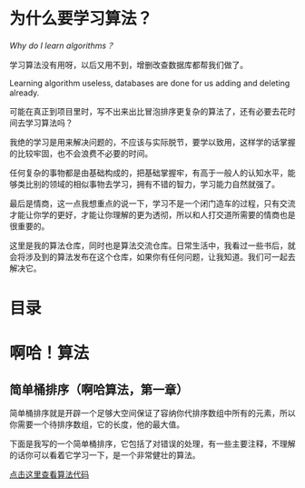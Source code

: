 # 为什么要学习算法？

*Why do I learn algorithms？*

学习算法没有用呀，以后又用不到，增删改查数据库都帮我们做了。

Learning algorithm useless, databases are done for us adding and deleting already.

可能在真正到项目里时，写不出来出比冒泡排序更复杂的算法了，还有必要去花时间去学习算法吗？

我绝的学习是用来解决问题的，不应该与实际脱节，要学以致用，这样学的话掌握的比较牢固，也不会浪费不必要的时间。

任何复杂的事物都是由基础构成的，把基础掌握牢，有高于一般人的认知水平，能够类比别的领域的相似事物去学习，拥有不错的智力，学习能力自然就强了。

最后是情商，这一点我想重点的说一下，学习不是一个闭门造车的过程，只有交流才能让你学的更好，才能让你理解的更为透彻，所以和人打交道所需要的情商也是很重要的。

这里是我的算法仓库，同时也是算法交流仓库。日常生活中，我看过一些书后，就会将涉及到的算法发布在这个仓库，如果你有任何问题，让我知道。我们可一起去解决它。


# **目录**

# 啊哈！算法

## 简单桶排序（啊哈算法，第一章）

简单桶排序就是开辟一个足够大空间保证了容纳你代排序数组中所有的元素，所以你需要一个待排序数组，它的长度，他的最大值。

下面是我写的一个简单桶排序，它包括了对错误的处理，有一些主要注释，不理解的话你可以看着它学习一下，是一个非常健壮的算法。

[点击这里查看算法代码](0https://github.com/mossnodie/algorithms-segments/blob/master/aha-algorithms/aha_algorithms_chapter_1_sort.c)